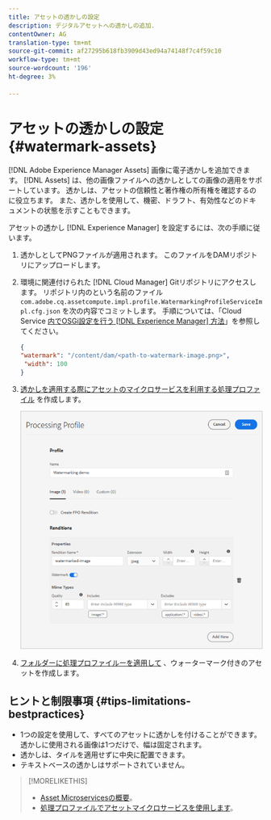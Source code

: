 ```yaml
---
title: アセットの透かしの設定
description: デジタルアセットへの透かしの追加.
contentOwner: AG
translation-type: tm+mt
source-git-commit: af27295b618fb3909d43ed94a74148f7c4f59c10
workflow-type: tm+mt
source-wordcount: '196'
ht-degree: 3%

---
```



# アセットの透かしの設定 {#watermark-assets}

[!DNL Adobe Experience Manager Assets] 画像に電子透かしを追加できます。 [!DNL Assets] は、他の画像ファイルへの透かしとしての画像の適用をサポートしています。 透かしは、アセットの信頼性と著作権の所有権を確認するのに役立ちます。 また、透かしを使用して、機密、ドラフト、有効性などのドキュメントの状態を示すこともできます。

アセットの透かし [!DNL Experience Manager] を設定するには、次の手順に従います。

1. 透かしとしてPNGファイルが適用されます。 このファイルをDAMリポジトリにアップロードします。

1. 環境に関連付けられた [!DNL Cloud Manager] Gitリポジトリにアクセスします。 リポジトリ内のという名前のファイル `com.adobe.cq.assetcompute.impl.profile.WatermarkingProfileServiceImpl.cfg.json` を次の内容でコミットします。 手順については、「Cloud Service [内でOSGi設定を行う [!DNL Experience Manager] 方法](/help/implementing/deploying/configuring-osgi.md)」を参照してください。

   ```json
   {
   "watermark": "/content/dam/<path-to-watermark-image.png>",
    "width": 100
   }
   ```

1. [透かしを適用する際にアセットのマイクロサービスを利用する処理プロファイル](/help/assets/asset-microservices-configure-and-use.md#create-custom-profile) を作成します。

   ![透かしを作成するアセット処理プロファイル](assets/watermark-processing-profile.png)

1. [フォルダーに処理プロファイルーを適用して](/help/assets/asset-microservices-configure-and-use.md#use-profiles) 、ウォーターマーク付きのアセットを作成します。

## ヒントと制限事項 {#tips-limitations-bestpractices}

* 1つの設定を使用して、すべてのアセットに透かしを付けることができます。 透かしに使用される画像は1つだけで、幅は固定されます。
* 透かしは、タイルを適用せずに中央に配置できます。
* テキストベースの透かしはサポートされていません。

>[!MORELIKETHIS]
>
>* [Asset Microservicesの概要](/help/assets/asset-microservices-overview.md)。
>* [処理プロファイルでアセットマイクロサービスを使用します](/help/assets/asset-microservices-configure-and-use.md)。

